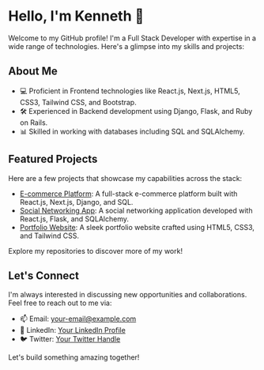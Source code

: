 # Hello, I'm Kenneth 👋

Welcome to my GitHub profile! I'm a Full Stack Developer with expertise in a wide range of technologies. Here's a glimpse into my skills and projects:

## About Me

- 💻 Proficient in Frontend technologies like React.js, Next.js, HTML5, CSS3, Tailwind CSS, and Bootstrap.
- 🛠️ Experienced in Backend development using Django, Flask, and Ruby on Rails.
- 📊 Skilled in working with databases including SQL and SQLAlchemy.

## Featured Projects

Here are a few projects that showcase my capabilities across the stack:

- [E-commerce Platform](link-to-ecommerce-project): A full-stack e-commerce platform built with React.js, Next.js, Django, and SQL.
- [Social Networking App](link-to-social-app): A social networking application developed with React.js, Flask, and SQLAlchemy.
- [Portfolio Website](link-to-portfolio): A sleek portfolio website crafted using HTML5, CSS3, and Tailwind CSS.

Explore my repositories to discover more of my work!

## Let's Connect

I'm always interested in discussing new opportunities and collaborations. Feel free to reach out to me via:

- 📫 Email: [your-email@example.com](mailto:your-email@example.com)
- 🔗 LinkedIn: [Your LinkedIn Profile](https://www.linkedin.com/in/your-linkedin-profile)
- 🐦 Twitter: [Your Twitter Handle](https://twitter.com/your-twitter-handle)

Let's build something amazing together!
